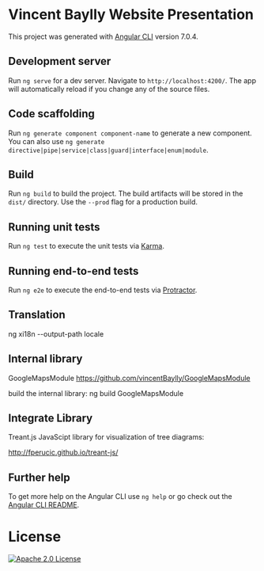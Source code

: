 # Vincent Baylly Website Presentation

This project was generated with [Angular CLI](https://github.com/angular/angular-cli) version 7.0.4.

## Development server

Run `ng serve` for a dev server. Navigate to `http://localhost:4200/`. The app will automatically reload if you change any of the source files.

## Code scaffolding

Run `ng generate component component-name` to generate a new component. You can also use `ng generate directive|pipe|service|class|guard|interface|enum|module`.

## Build

Run `ng build` to build the project. The build artifacts will be stored in the `dist/` directory. Use the `--prod` flag for a production build.

## Running unit tests

Run `ng test` to execute the unit tests via [Karma](https://karma-runner.github.io).

## Running end-to-end tests

Run `ng e2e` to execute the end-to-end tests via [Protractor](http://www.protractortest.org/).

## Translation

ng xi18n --output-path locale

## Internal library

GoogleMapsModule https://github.com/vincentBaylly/GoogleMapsModule

build the internal library:
ng build GoogleMapsModule

## Integrate Library

Treant.js
JavaScipt library for visualization of tree diagrams:

http://fperucic.github.io/treant-js/

## Further help

To get more help on the Angular CLI use `ng help` or go check out the [Angular CLI README](https://github.com/angular/angular-cli/blob/master/README.md).

# License
[![Apache 2.0 License](https://img.shields.io/crates/l/:crate.svg?style=flat)](/LICENSE)
